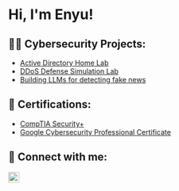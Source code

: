 <h1>Hi, I'm Enyu! </h1>

<h2>👨‍💻 Cybersecurity Projects:</h2>

  - [Active Directory Home Lab](https://github.com/enyucyber/Active-Directory-Home-Lab)
  - [DDoS Defense Simulation Lab](https://github.com/enyucyber/DDoS_Defense)
  - [Building LLMs for detecting fake news](https://github.com/enyucyber/Building-LLMs-for-detecting-fake-news)

<h2>📃 Certifications:</h2>

  - [CompTIA Security+](https://www.credly.com/badges/d16b84c3-77a6-4c63-b060-c98904a9e61d/linked_in_profile)
  - [Google Cybersecurity Professional Certificate](https://coursera.org/share/21865c888cadab1ed1b01225a84ba66a)
  

  

<!--<h2>📺 Popular YouTube Videos</h2>-->
  
 

<h2> 🤳 Connect with me:</h2>

<!--[<img align="left" alt="JoshMadakor | YouTube" width="22px" src="https://cdn.jsdelivr.net/npm/simple-icons@v3/icons/youtube.svg" />][youtube]
[<img align="left" alt="JoshMadakor | Twitter" width="22px" src="https://cdn.jsdelivr.net/npm/simple-icons@v3/icons/twitter.svg" />][twitter]-->
[<img align="left" alt="enyucyber | LinkedIn" width="22px" src="https://cdn.jsdelivr.net/npm/simple-icons@v3/icons/linkedin.svg" />][linkedin]
<!--[<img align="left" alt="JoshMadakor | Instagram" width="22px" src="https://cdn.jsdelivr.net/npm/simple-icons@v3/icons/instagram.svg" />][instagram]-->

<!--[twitter]: https://twitter.com/joshmadakor
[youtube]: https://www.youtube.com/c/joshmadakor
[instagram]: https://www.instagram.com/joshmadakor/-->
[linkedin]: https://linkedin.com/in/enyu-ma-279280292/

<!--
**joshmadakor1/joshmadakor1** is a ✨ _special_ ✨ repository because its `README.md` (this file) appears on your GitHub profile.

Here are some ideas to get you started:

- 🔭 I’m currently working on ...
- 🌱 I’m currently learning ...
- 👯 I’m looking to collaborate on ...
- 🤔 I’m looking for help with ...
- 💬 Ask me about ...
- 📫 How to reach me: ...
- 😄 Pronouns: ...
- ⚡ Fun fact: ...
-->
